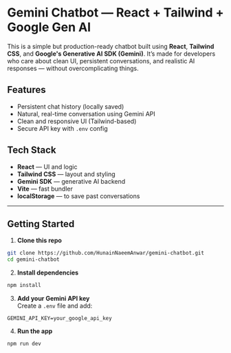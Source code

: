 # Gemini Chatbot — React + Tailwind + Google Gen AI

This is a simple but production-ready chatbot built using **React**, **Tailwind CSS**, and **Google's Generative AI SDK (Gemini)**. It’s made for developers who care about clean UI, persistent conversations, and realistic AI responses — without overcomplicating things.


## Features

- Persistent chat history (locally saved)
- Natural, real-time conversation using Gemini API
- Clean and responsive UI (Tailwind-based)
- Secure API key with `.env` config



## Tech Stack

- **React** — UI and logic
- **Tailwind CSS** — layout and styling
- **Gemini SDK** — generative AI backend
- **Vite** — fast bundler
- **localStorage** — to save past conversations

---

## Getting Started

1. **Clone this repo**  
```bash
git clone https://github.com/HunainNaeemAnwar/gemini-chatbot.git
cd gemini-chatbot
```

2. **Install dependencies**  
```bash
npm install
```

3. **Add your Gemini API key**  
Create a `.env` file and add:  
```env
GEMINI_API_KEY=your_google_api_key
```

4. **Run the app**  
```bash
npm run dev
```

